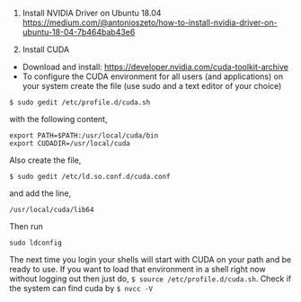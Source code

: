 1. Install NVIDIA Driver on Ubuntu 18.04
   https://medium.com/@antonioszeto/how-to-install-nvidia-driver-on-ubuntu-18-04-7b464bab43e6
   
2. Install CUDA
* Download and install: https://developer.nvidia.com/cuda-toolkit-archive
* To configure the CUDA environment for all users (and applications) on your system create the file (use sudo and a text editor of your choice)

`$ sudo gedit /etc/profile.d/cuda.sh`

with the following content,

```
export PATH=$PATH:/usr/local/cuda/bin
export CUDADIR=/usr/local/cuda
```

Also create the file,

`$ sudo gedit /etc/ld.so.conf.d/cuda.conf`

and add the line,

`/usr/local/cuda/lib64`

Then run

`sudo ldconfig`

The next time you login your shells will start with CUDA on your path and be ready to use. If you want to load that environment in a shell right now without logging out then just do, `$ source /etc/profile.d/cuda.sh`. Check if the system can find cuda by `$ nvcc -V`
